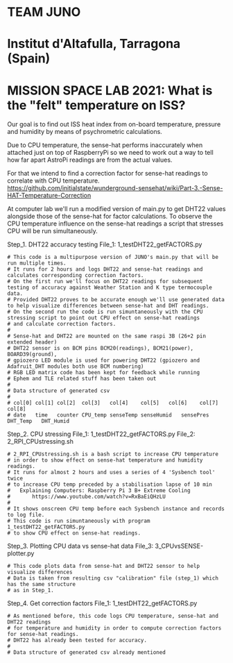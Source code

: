 
# TEAM JUNO
# Institut d'Altafulla, Tarragona (Spain)
# MISSION SPACE LAB 2021: What is the "felt" temperature on ISS?


Our goal is to find out ISS heat index from on-board temperature, pressure and humidity by means of psychrometric calculations.

Due to CPU temperature, the sense-hat performs inaccurately when attached just on top of RaspberryPi so we need to work out a way to tell how far apart AstroPi readings are from the actual values.

For that we intend to find a correction factor for sense-hat readings to correlate with CPU temperature.
	https://github.com/initialstate/wunderground-sensehat/wiki/Part-3.-Sense-HAT-Temperature-Correction

At computer lab we'll run a modified version of main.py to get DHT22 values alongside those of the sense-hat for factor calculations. To observe the CPU temperature influence on the sense-hat readings a script that stresses CPU will be run simultaneously.


Step_1. DHT22 accuracy testing
	File_1: 1_testDHT22_getFACTORS.py
	
	# This code is a multipurpose version of JUNO's main.py that will be run multiple times.
	# It runs for 2 hours and logs DHT22 and sense-hat readings and calculates corresponding correction factors.
	# On the first run we'll focus on DHT22 readings for subsequent testing of accuracy against Weather Station and K type termocouple data.
	# Provided DHT22 proves to be accurate enough we'll use generated data to help visualize differences between sense-hat and DHT readings.
	# On the second run the code is run simuntaneously with the CPU stressing script to point out CPU effect on sense-hat readings
	# and calculate correction factors.
	# 
	# Sense-hat and DHT22 are mounted on the same raspi 3B (26+2 pin extended header)
	# DHT22 sensor is on BCM pins BCM20(readings), BCM21(power), BOARD39(ground),
	# gpiozero LED module is used for powering DHT22 (gpiozero and Adafruit_DHT modules both use BCM numbering)
	# RGB LED matrix code has been kept for feedback while running
	# Ephem and TLE related stuff has been taken out
	#
	# Data structure of generated csv
	#
	# col[0] col[1] col[2]  col[3]   col[4]    col[5]	col[6]    col[7]     col[8]
	# date   time   counter CPU_temp senseTemp senseHumid	sensePres DHT_Temp   DHT_Humid
	
	
	
Step_2. CPU stressing
	File_1: 1_testDHT22_getFACTORS.py
	File_2: 2_RPI_CPUstressing.sh
	
	# 2_RPI_CPUstressing.sh is a bash script to increase CPU temperature
	# in order to show effect on sense-hat temperature and humidity readings.
	# It runs for almost 2 hours and uses a series of 4 'Sysbench tool' twice
	# to increase CPU temp preceded by a stabilisation lapse of 10 min
	#	Explaining Computers: Raspberry Pi 3 B+ Extreme Cooling
	# 		https://www.youtube.com/watch?v=RxBaEiQHzLU
	#
	# It shows onscreen CPU temp before each Sysbench instance and records to log file.
	# This code is run simuntaneously with program 1_testDHT22_getFACTORS.py
	# to show CPU effect on sense-hat readings.
		


Step_3. Plotting CPU data vs sense-hat data
	File_3: 3_CPUvsSENSE-plotter.py

	# This code plots data from sense-hat and DHT22 sensor to help visualize differences
	# Data is taken from resulting csv "calibration" file (step_1) which has the same structure
	# as in Step_1.
	
	

Step_4. Get correction factors
	File_1: 1_testDHT22_getFACTORS.py
		
	# As mentioned before, this code logs CPU temperature, sense-hat and DHT22 readings
	# for temperature and humidity in order to compute correction factors for sense-hat readings.
	# DHT22 has already been tested for accuracy.
	#		
	# Data structure of generated csv already mentioned
	
